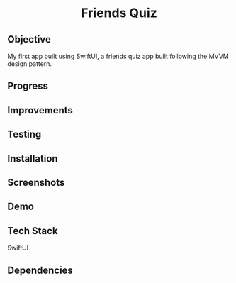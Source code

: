<h1 align="center">

Friends Quiz

</h1>

## Objective
My first app built using SwiftUI, a friends quiz app built following the MVVM design pattern.

## Progress 

## Improvements

## Testing

## Installation

## Screenshots

## Demo

## Tech Stack
SwiftUI

## Dependencies

